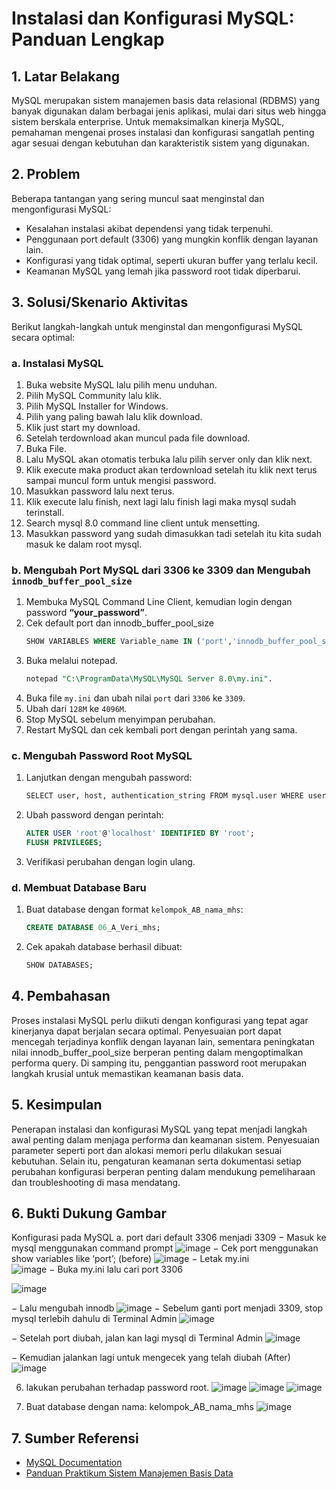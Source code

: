# Instalasi dan Konfigurasi MySQL: Panduan Lengkap

## 1. Latar Belakang
MySQL merupakan sistem manajemen basis data relasional (RDBMS) yang banyak digunakan dalam berbagai jenis aplikasi, mulai dari situs web hingga sistem berskala enterprise. Untuk memaksimalkan kinerja MySQL, pemahaman mengenai proses instalasi dan konfigurasi sangatlah penting agar sesuai dengan kebutuhan dan karakteristik sistem yang digunakan.

## 2. Problem
Beberapa tantangan yang sering muncul saat menginstal dan mengonfigurasi MySQL:
- Kesalahan instalasi akibat dependensi yang tidak terpenuhi.
- Penggunaan port default (3306) yang mungkin konflik dengan layanan lain.
- Konfigurasi yang tidak optimal, seperti ukuran buffer yang terlalu kecil.
- Keamanan MySQL yang lemah jika password root tidak diperbarui.

## 3. Solusi/Skenario Aktivitas
Berikut langkah-langkah untuk menginstal dan mengonfigurasi MySQL secara optimal:

### a. Instalasi MySQL
1. Buka website MySQL lalu pilih menu unduhan.
2. Pilih MySQL Community lalu klik.
3. Pilih MySQL Installer for Windows.
4. Pilih yang paling bawah lalu klik download.
5. Klik just start my download.
6. Setelah terdownload akan muncul pada file download.
7. Buka File.
8. Lalu MySQL akan otomatis terbuka lalu pilih server only dan klik next.
9. Klik execute maka product akan terdownload setelah itu klik next terus sampai muncul form untuk mengisi password.
10. Masukkan password lalu next terus.
11. Klik execute lalu finish, next lagi lalu finish lagi maka mysql sudah terinstall.
12. Search mysql 8.0 command line client untuk mensetting.
13. Masukkan password yang sudah dimasukkan tadi setelah itu kita sudah masuk ke dalam root mysql.

### b. Mengubah Port MySQL dari 3306 ke 3309 dan Mengubah `innodb_buffer_pool_size`
1. Membuka MySQL Command Line Client, kemudian login dengan password **“your_password”**.
2. Cek default port dan innodb_buffer_pool_size
   ```sql
   SHOW VARIABLES WHERE Variable_name IN ('port','innodb_buffer_pool_size');
   ```
3. Buka melalui notepad.
   ```sql
   notepad "C:\ProgramData\MySQL\MySQL Server 8.0\my.ini".
   ```
4. Buka file `my.ini` dan ubah nilai `port` dari `3306` ke `3309`.
5. Ubah dari `128M` ke `4096M`.
6. Stop MySQL sebelum menyimpan perubahan.
7. Restart MySQL dan cek kembali port dengan perintah yang sama.

### c. Mengubah Password Root MySQL
1. Lanjutkan dengan mengubah password:
   ```sh
   SELECT user, host, authentication_string FROM mysql.user WHERE user = 'root';
   ```
2. Ubah password dengan perintah:
   ```sql
   ALTER USER 'root'@'localhost' IDENTIFIED BY 'root';
   FLUSH PRIVILEGES;
   ```
3. Verifikasi perubahan dengan login ulang.

### d. Membuat Database Baru
1. Buat database dengan format `kelompok_AB_nama_mhs`:
   ```sql
   CREATE DATABASE 06_A_Veri_mhs;
   ```
2. Cek apakah database berhasil dibuat:
   ```sql
   SHOW DATABASES;
   ```

## 4. Pembahasan
Proses instalasi MySQL perlu diikuti dengan konfigurasi yang tepat agar kinerjanya dapat berjalan secara optimal. Penyesuaian port dapat mencegah terjadinya konflik dengan layanan lain, sementara peningkatan nilai innodb_buffer_pool_size berperan penting dalam mengoptimalkan performa query. Di samping itu, penggantian password root merupakan langkah krusial untuk memastikan keamanan basis data.

## 5. Kesimpulan
Penerapan instalasi dan konfigurasi MySQL yang tepat menjadi langkah awal penting dalam menjaga performa dan keamanan sistem. Penyesuaian parameter seperti port dan alokasi memori perlu dilakukan sesuai kebutuhan. Selain itu, pengaturan keamanan serta dokumentasi setiap perubahan konfigurasi berperan penting dalam mendukung pemeliharaan dan troubleshooting di masa mendatang.

## 6. Bukti Dukung Gambar
Konfigurasi pada MySQL
a.   port dari default 3306 menjadi 3309
−    Masuk ke mysql menggunakan command prompt
 ![image](https://github.com/user-attachments/assets/8d8f0647-81a3-430e-8d0f-5c10949e932e)
−    Cek port menggunakan show variables like ‘port’; (before)
  ![image](https://github.com/user-attachments/assets/96ea249f-1681-4244-a7dc-651e62fa485f)
−    Letak my.ini <br>
 ![image](https://github.com/user-attachments/assets/d9592524-af9b-46f5-82ad-c90835fc5277)
−    Buka my.ini lalu cari port 3306

![image](https://github.com/user-attachments/assets/82278d46-ca2a-4336-b8b0-17a4ac2841a2)
 
−    Lalu mengubah innodb
 ![image](https://github.com/user-attachments/assets/aed47931-3169-49db-92f5-316b93d7ff86)
−    Sebelum ganti port menjadi 3309, stop mysql terlebih dahulu di Terminal Admin
![image](https://github.com/user-attachments/assets/aff1c677-4df8-44f4-af7b-5c8b48b566bd)

−    Setelah port diubah, jalan kan lagi mysql di Terminal Admin
![image](https://github.com/user-attachments/assets/e59043a8-c5da-44a7-b959-41c27ef2b8ea)

−    Kemudian jalankan lagi untuk mengecek yang telah diubah (After)
![image](https://github.com/user-attachments/assets/8080350c-d16a-44af-b7e0-1a5859524dd3)

6.   lakukan perubahan terhadap password root.
![image](https://github.com/user-attachments/assets/7caf9bb5-a0f9-40e2-8977-4761a10f3901)
![image](https://github.com/user-attachments/assets/2e4566fb-e22a-4c70-a43b-020456371873)
![image](https://github.com/user-attachments/assets/66306b1a-3d74-4c51-8d1f-caa48063246c)

7.   Buat database dengan nama: kelompok_AB_nama_mhs
![image](https://github.com/user-attachments/assets/a9cfe41c-8de8-4335-843d-43a072e96b56)


## 7. Sumber Referensi
- [MySQL Documentation](https://dev.mysql.com/doc/)
- [Panduan Praktikum Sistem Manajemen Basis Data](https://drive.google.com/file/d/1OC7A3D9mPLyjolkJE7UBjXFeWGl3t5DT/view?usp=sharing)
